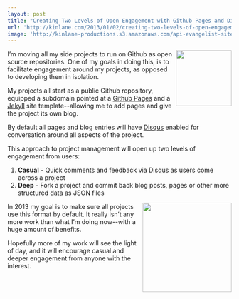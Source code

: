 ```yaml
---
layout: post
title: "Creating Two Levels of Open Engagement with Github Pages and Disqus"
url: 'http://kinlane.com/2013/01/02/creating-two-levels-of-open-engagement-with-github-pages-and-disqus/'
image: 'http://kinlane-productions.s3.amazonaws.com/api-evangelist-site/blog/github-logo-basic.png'
---
```


<img class="c1" src="https://s3.amazonaws.com/kinlane-productions/api-evangelist/github/github-logo.png" alt="" width="125" align="right" />

I’m moving all my side projects to run on Github as open source repositories. One of my goals in doing this, is to facilitate engagement around my projects, as opposed to developing them in isolation.

My projects all start as a public Github repository, equipped a subdomain pointed at a [Github Pages][1] and a [Jekyll][2] site template--allowing me to add pages and give the project its own blog.

By default all pages and blog entries will have [Disqus][3] enabled for conversation around all aspects of the project.  

This approach to project management will open up two levels of engagement from users:

  1. **Casual** \- Quick comments and feedback via Disqus as users come across a project
  2. **Deep** \- Fork a project and commit back blog posts, pages or other more structured data as JSON files

<img class="c1" src="https://s3.amazonaws.com/kinlane-productions/api-evangelist/disqus/disqus-logo.gif" alt="" width="200" align="right" />

In 2013 my goal is to make sure all projects use this format by default. It really isn’t any more work than what I’m doing now--with a huge amount of benefits.

Hopefully more of my work will see the light of day, and it will encourage casual and deeper engagement from anyone with the interest.

   [1]: http://pages.github.com/ (Github Pages)
   [2]: https://github.com/mojombo/jekyll
   [3]: http://disqus.com/
